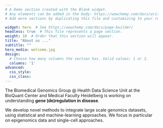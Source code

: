 ```yaml
---
# A Demo section created with the Blank widget.
# Any elements can be added in the body: https://wowchemy.com/docs/writing-markdown-latex/
# Add more sections by duplicating this file and customizing to your requirements.

widget: hero  # See https://wowchemy.com/docs/page-builder/
headless: true  # This file represents a page section.
weight: 10  # Order that this section will appear.
title: "About us ..."
subtitle: ""
hero_media: welcome.jpg
design:
  # Choose how many columns the section has. Valid values: 1 or 2.
  columns: '1'
advanced:
  css_style:
  css_class:
---
```


The Biomedical Genomics Group @ Health Data Science Unit at the BioQuant Center and Medical Faculty Heidelberg is working on understanding **gene (de)regulation in disease**. 

We develop novel methods to integrate large scale genomics datasets, using statistical and machine-learning approaches. We focus in particular on epigenomics data and single-cell approaches.
